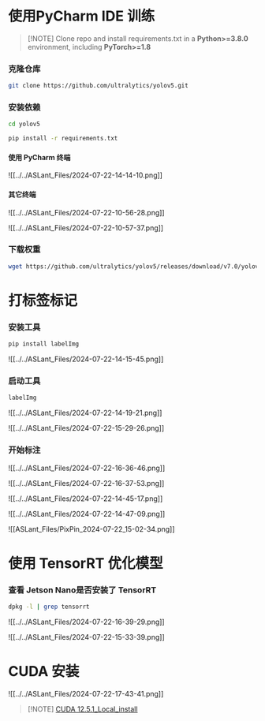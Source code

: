 # 使用PyCharm IDE 训练

> [!NOTE] Clone repo and install requirements.txt in a **Python>=3.8.0** environment, including **PyTorch>=1.8**
### 克隆仓库
```sh
git clone https://github.com/ultralytics/yolov5.git
```
### 安装依赖
```sh
cd yolov5
```

```sh
pip install -r requirements.txt
```
#### 使用 PyCharm 终端
![[../../ASLant_Files/2024-07-22-14-14-10.png]]
#### 其它终端
![[../../ASLant_Files/2024-07-22-10-56-28.png]]

![[../../ASLant_Files/2024-07-22-10-57-37.png]]
### 下载权重
```sh
wget https://github.com/ultralytics/yolov5/releases/download/v7.0/yolov5s.pt
```

# 打标签标记
### 安装工具
```python
pip install labelImg
```

![[../../ASLant_Files/2024-07-22-14-15-45.png]]
### 启动工具
```python
labelImg
```

![[../../ASLant_Files/2024-07-22-14-19-21.png]]

![[../../ASLant_Files/2024-07-22-15-29-26.png]]

### 开始标注
![[../../ASLant_Files/2024-07-22-16-36-46.png]]

![[../../ASLant_Files/2024-07-22-16-37-53.png]]


![[../../ASLant_Files/2024-07-22-14-45-17.png]]

![[../../ASLant_Files/2024-07-22-14-47-09.png]]


![[ASLant_Files/PixPin_2024-07-22_15-02-34.png]]


# 使用 TensorRT 优化模型
### 查看 Jetson Nano是否安装了 TensorRT
```sh
dpkg -l | grep tensorrt
```

![[../../ASLant_Files/2024-07-22-16-39-29.png]]


![[../../ASLant_Files/2024-07-22-15-33-39.png]]




# CUDA 安装

![[../../ASLant_Files/2024-07-22-17-43-41.png]]


> [!NOTE] [CUDA 12.5.1_Local_install](https://developer.download.nvidia.com/compute/cuda/12.5.1/local_installers/cuda_12.5.1_555.85_windows.exe)




